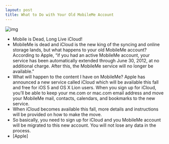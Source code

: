 ```yaml
---
layout: post
title: What to Do with Your Old MobileMe Account
---
```

![img](http://media.idownloadblog.com/wp-content/uploads/2011/06/iCloud-Icon.png)
* Mobile is Dead, Long Live iCloud!
* MobileMe is dead and iCloud is the new king of the syncing and online storage lands, but what happens to your old MobileMe account? According to Apple, “if you had an active MobileMe account, your service has been automatically extended through June 30, 2012, at no additional charge. After this, the MobileMe service will no longer be available.”
* What will happen to the content I have on MobileMe? Apple has announced a new service called iCloud which will be available this fall and free for iOS 5 and OS X Lion users. When you sign up for iCloud, you’ll be able to keep your me.com or mac.com email address and move your MobileMe mail, contacts, calendars, and bookmarks to the new service.
* When iCloud becomes available this fall, more details and instructions will be provided on how to make the move.
* So basically, you need to sign up for iCloud and you MobileMe account will be migrated to this new account. You will not lose any data in the process.
* [Apple]

